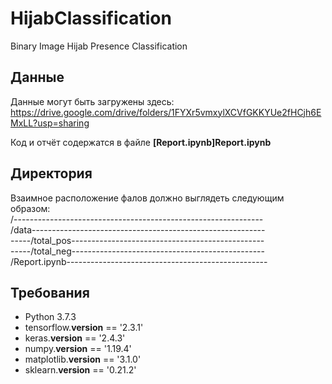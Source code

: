 # HijabClassification
Binary Image Hijab Presence Classification

## Данные
Данные могут быть загружены здесь:
https://drive.google.com/drive/folders/1FYXr5vmxylXCVfGKKYUe2fHCjh6EMxLL?usp=sharing

Код и отчёт содержатся в файле **[Report.ipynb]Report.ipynb**

## Директория
Взаимное расположение фалов должно выглядеть следующим образом:\
/--------------------------------------------------------------\
/data----------------------------------------------------------\
-----/total_pos------------------------------------------------\
-----/total_neg------------------------------------------------\
/Report.ipynb--------------------------------------------------

## Требования
- Python 3.7.3
- tensorflow.__version__ == '2.3.1'
- keras.__version__ == '2.4.3'
- numpy.__version__ == '1.19.4'
- matplotlib.__version__ == '3.1.0'
- sklearn.__version__ == '0.21.2'
